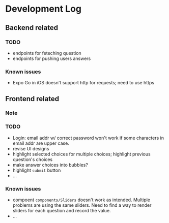 # Development Log

## Backend related
### TODO
- endpoints for feteching question
- endpoints for pushing users answers
  
### Known issues
- Expo Go in iOS doesn't support http for requests; need to use https


## Frontend related
### Note

### TODO
- Login: email addr w/ correct password won't work if some characters in email addr are upper case.
- revise UI designs
- highlight selected choices for multiple choices; highlight previous question's choices
- make answer choices into bubbles?
- highlight `submit` button
- ...

### Known issues
- compoent `components/Sliders` doesn't work as intended. Multiple problems are using the same sliders. Need to find a way to render sliders for each question and record the value.
- ...
